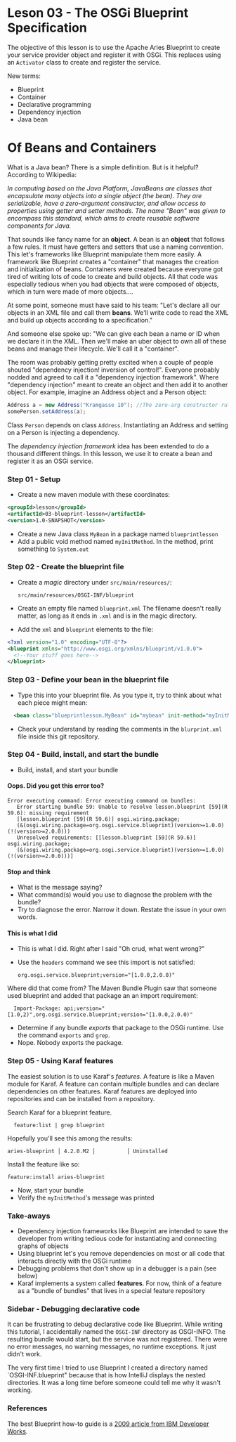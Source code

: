 # Leson 03 - The OSGi Blueprint Specification
The objective of this lesson is to use the Apache Aries Blueprint to create your service provider object and register it
with OSGi. This replaces using an `Activator` class to create and register the service.

New terms:
* Blueprint 
* Container
* Declarative programming
* Dependency injection
* Java bean
 
# Of Beans and Containers 
  What is a Java bean? There is a simple definition. But is it helpful? 
  According to Wikipedia:
  
  _In computing based on the Java Platform, JavaBeans are classes that encapsulate many objects 
  into a single object (the bean). They are serializable, have a zero-argument constructor, 
  and allow access to properties using getter and setter methods. The name "Bean" was given 
  to encompass this standard, which aims to create reusable software components for Java._
  
  That sounds like fancy name for an **object**. A bean is an **object** that follows a few rules. 
  It must have getters and setters that use a naming convention. This let's frameworks like
  Blueprint manipulate them more easily. A framework like Blueprint creates a "container" that
  manages the creation and initialization of beans. Containers  were created because
  everyone got tired of writing lots of code to create and build objects. All that code was 
  especially tedious when you had objects that were composed of objects, 
  which in turn were made of more objects....

  At some point, someone must have said to his team: "Let's declare all our objects in an 
  XML file and call them **beans**. We'll write code to read the XML and build up objects according
   to a specification."

  And someone else spoke up: "We can give each bean a name or ID when we declare it in the XML. 
  Then we'll make an uber object to own all of these beans and manage their lifecycle. 
  We'll call it a "container".

  The room was probably getting pretty excited when a couple of people shouted
  "dependency injection! inversion of control!". Everyone probably nodded and agreed to call it
  a "dependency injection framework". Where "dependency injection" meant to create an object and
  then add it to another object. For example, imagine an Address object and a Person object:
  
  ```java
  Address a = new Address("Kramgasse 10"); //The zero-arg constructor rule was quickly relaxed
  somePerson.setAddress(a);
  ```
  Class `Person` depends on class `Address`. Instantiating an Address and setting on a Person is
  injecting a dependency. 
  
  The *dependency injection framework* idea has been extended to do a thousand different
  things. In this lesson, we use it to create a bean and register it as an OSGi service. 
  
  
### Step 01 - Setup
* Create a new maven module with these coordinates:
```xml
<groupId>lesson</groupId>
<artifactId>03-blueprint-lesson</artifactId>
<version>1.0-SNAPSHOT</version>
```
* Create a new Java class `MyBean` in a package named `blueprintlesson`
* Add a public void method named `myInitMethod`. In the method, print something to `System.out`
  
### Step 02 - Create the blueprint file
 
* Create a *magic* directory under `src/main/resources/`:

      src/main/resources/OSGI-INF/blueprint
    
* Create an empty file named `blueprint.xml` The filename doesn't really matter, as long as it 
ends in `.xml` and is in the magic directory.
* Add the `xml` and `blueprint` elements to the file:

```xml
<?xml version="1.0" encoding="UTF-8"?>
<blueprint xmlns="http://www.osgi.org/xmlns/blueprint/v1.0.0">
  <!--Your stuff goes here-->
</blueprint>
```

### Step 03 - Define your bean in the blueprint file
* Type this into your blueprint file. As you type it, try to think about what each piece might 
mean:

```xml
  <bean class="blueprintlesson.MyBean" id="mybean" init-method="myInitMethod"/>
```

* Check your understand by reading the comments in the `blurprint.xml` file inside this git 
repository.
 
 
### Step 04 - Build, install, and start the bundle
 * Build, install, and start your bundle
 
#### Oops. Did you get this error too?
 
 ```
Error executing command: Error executing command on bundles:
	Error starting bundle 59: Unable to resolve lesson.blueprint [59](R 59.6): missing requirement 
	[lesson.blueprint [59](R 59.6)] osgi.wiring.package; 
	(&(osgi.wiring.package=org.osgi.service.blueprint)(version>=1.0.0)(!(version>=2.0.0))) 
	Unresolved requirements: [[lesson.blueprint [59](R 59.6)] osgi.wiring.package; 
	(&(osgi.wiring.package=org.osgi.service.blueprint)(version>=1.0.0)(!(version>=2.0.0)))]
```
 
#### Stop and think
* What is the message saying?
* What command(s) would you use to diagnose the problem with the bundle?
* Try to diagnose the error. Narrow it down. Restate the issue in your own words.

#### This is what I did
* This is what I did. Right after I said "Oh crud, what went wrong?"
* Use the `headers` command we see this import is not satisfied:

      org.osgi.service.blueprint;version="[1.0.0,2.0.0)"
 	
Where did that come from? The Maven Bundle Plugin saw that someone used blueprint and 
 added that package an an import requirement:

      Import-Package: api;version="[1.0,2)",org.osgi.service.blueprint;version="[1.0.0,2.0.0)"
 
* Determine if any bundle *exports* that package to the OSGi runtime. 
Use the command `exports` and `grep`.
* Nope. Nobody exports the package. 

### Step 05 - Using Karaf features
The easiest solution is to use Karaf's *features*. A feature is like a Maven 
module for Karaf. A feature can contain multiple bundles and can declare dependencies 
on other features. Karaf features are deployed into repositories and can be installed from a 
repository. 

Search Karaf for a blueprint feature.

      feature:list | grep blueprint

Hopefully you'll see this among the results:

    aries-blueprint │ 4.2.0.M2 │          │ Uninstalled

Install the feature like so:

    feature:install aries-blueprint

* Now, start your bundle
* Verify the `myInitMethod`'s message was printed

### Take-aways
- Dependency injection frameworks like Blueprint are intended to save the developer from
writing tedious code for instantiating and connecting graphs of objects
- Using blueprint let's you remove dependencies on most or all code that interacts directly
with the OSGi runtime
- Debugging problems that don't show up in a debugger is a pain (see below)
- Karaf implements a system called **features**. For now, 
think of a feature as a "bundle of bundles" that lives in a special feature repository

 ### Sidebar - Debugging declarative code
 It can be frustrating to debug declarative code like Blueprint. While writing this tutorial, I 
 accidentally named the `OSGI-INF` directory as OSGI-INFO. The resulting bundle would start, but 
 the service was not registered. There were no error messages, no warning messages, no runtime
 exceptions. It just didn't work. 
 
 The very first time I tried to use Blueprint I created a directory named `OSGI-INF.blueprint" because
 that is how IntelliJ displays the nested directories. It was a long time before someone 
 could tell me why it wasn't working.
 
 ### References
The best Blueprint how-to guide is a 
   [2009 article from IBM Developer Works](https://www.ibm.com/developerworks/library/os-osgiblueprint/).
